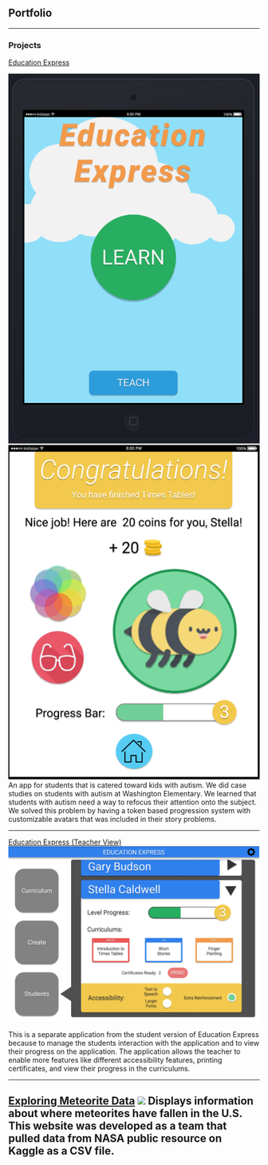 ## Portfolio

---

### Projects

[Education Express](/sample_page)

<img src="images/INFO200ss1.PNG?raw=true"/>
<img src="images/INFO200ss2.PNG?raw=true"/>
An app for students that is catered toward kids with autism. We did case studies on students with autism at Washington Elementary. We learned that students with autism need a way to refocus their attention onto the subject. We solved this problem by having a token based progression system with customizable avatars that was included in their story problems.

---
[Education Express (Teacher View)](/pdf/sample_presentation.pdf)
<img src="images/INFO200teach.PNG?raw=true"/>

This is a separate application from the student version of Education Express because to manage the students interaction with the application and to view their progress on the application. The application allows the teacher to enable more features like different accessibility features, printing certificates, and view their progress in the curriculums.

---
[Exploring Meteorite Data](http://example.com/)
<img src="images/INFO201Project.jpg?raw=true"/>
Displays information about where meteorites have fallen in the U.S. This website was developed as a team that pulled data from NASA public resource on Kaggle as a CSV file.
---

